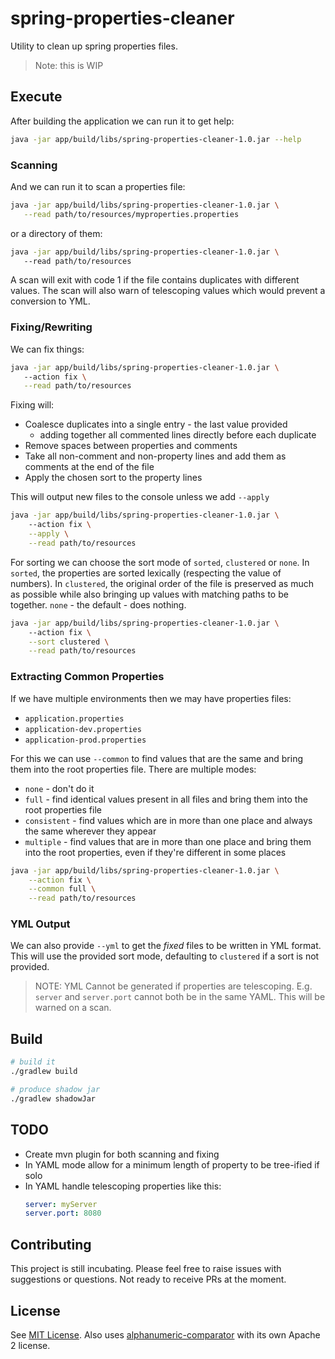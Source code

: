 # spring-properties-cleaner
Utility to clean up spring properties files.

> Note: this is WIP

## Execute

After building the application we can run it to get help:

```bash
java -jar app/build/libs/spring-properties-cleaner-1.0.jar --help
```

### Scanning

And we can run it to scan a properties file:

```bash
java -jar app/build/libs/spring-properties-cleaner-1.0.jar \
   --read path/to/resources/myproperties.properties
```

or a directory of them:

```bash
java -jar app/build/libs/spring-properties-cleaner-1.0.jar \ 
   --read path/to/resources
```

A scan will exit with code 1 if the file contains duplicates with different values. The scan
will also warn of telescoping values which would prevent a conversion to YML.

### Fixing/Rewriting

We can fix things:

```bash
java -jar app/build/libs/spring-properties-cleaner-1.0.jar \ 
   --action fix \
   --read path/to/resources
```

Fixing will:

- Coalesce duplicates into a single entry - the last value provided
  - adding together all commented lines directly before each duplicate
- Remove spaces between properties and comments
- Take all non-comment and non-property lines and add them as comments at the end of the file
- Apply the chosen sort to the property lines

This will output new files to the console unless we add `--apply`

```bash
java -jar app/build/libs/spring-properties-cleaner-1.0.jar \ 
    --action fix \
    --apply \
    --read path/to/resources
```

For sorting we can choose the sort mode of `sorted`, `clustered` or `none`. In `sorted`, the properties
are sorted lexically (respecting the value of numbers). In `clustered`, the original order of the file is preserved
as much as possible while also bringing up values with matching paths to be together. `none` - the default - does
nothing.

```bash
java -jar app/build/libs/spring-properties-cleaner-1.0.jar \ 
    --action fix \
    --sort clustered \
    --read path/to/resources
```

### Extracting Common Properties

If we have multiple environments then we may have properties files:

- `application.properties`
- `application-dev.properties`
- `application-prod.properties`

For this we can use `--common` to find values that are the same and bring them into the root properties file. There are
multiple modes:

- `none` - don't do it
- `full` - find identical values present in all files and bring them into the root properties file
- `consistent` - find values which are in more than one place and always the same wherever they appear
- `multiple` - find values that are in more than one place and bring them into the root properties, even if they're different in some places

```bash
java -jar app/build/libs/spring-properties-cleaner-1.0.jar \
    --action fix \
    --common full \
    --read path/to/resources
```

### YML Output

We can also provide `--yml` to get the _fixed_ files to be written in YML format. This will use the
provided sort mode, defaulting to `clustered` if a sort is not provided.

> NOTE: YML Cannot be generated if properties are telescoping. E.g. `server` and `server.port` cannot both
> be in the same YAML. This will be warned on a scan.

## Build

```bash
# build it
./gradlew build

# produce shadow jar
./gradlew shadowJar
```

## TODO

- Create mvn plugin for both scanning and fixing
- In YAML mode allow for a minimum length of property to be tree-ified if solo
- In YAML handle telescoping properties like this:
  ```yml
  server: myServer
  server.port: 8080
  ```

## Contributing

This project is still incubating. Please feel free to raise issues with suggestions or questions. Not ready 
to receive PRs at the moment.

## License

See [MIT License](./LICENSE). Also uses [alphanumeric-comparator](https://github.com/sawano/alphanumeric-comparator?) with its own Apache 2 license.